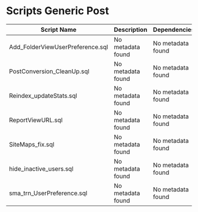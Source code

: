# Scripts Generic Post

| Script Name | Description | Dependencies |
|-------------|-------------|-------------|
| Add_FolderViewUserPreference.sql | No metadata found | No metadata found |
| PostConversion_CleanUp.sql | No metadata found | No metadata found |
| Reindex_updateStats.sql | No metadata found | No metadata found |
| ReportViewURL.sql | No metadata found | No metadata found |
| SiteMaps_fix.sql | No metadata found | No metadata found |
| hide_inactive_users.sql | No metadata found | No metadata found |
| sma_trn_UserPreference.sql | No metadata found | No metadata found |
